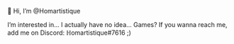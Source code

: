 👋 Hi, I’m @Homartistique

I’m interested in... I actually have no idea... Games?
If you wanna reach me, add me on Discord: ℍomartistique#7616 ;)

